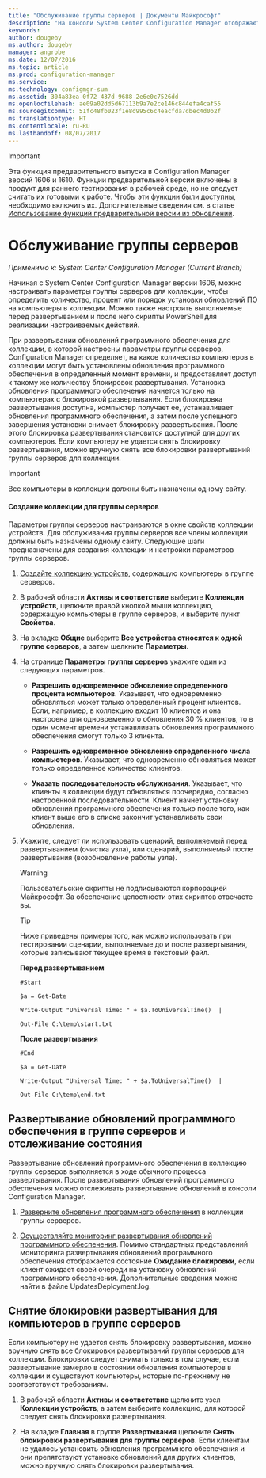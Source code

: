 ```yaml
---
title: "Обслуживание группы серверов | Документы Майкрософт"
description: "На консоли System Center Configuration Manager отображаются оповещения и сведения о состоянии, необходимые для отслеживания обновлений и соответствия требованиям."
keywords: 
author: dougeby
ms.author: dougeby
manager: angrobe
ms.date: 12/07/2016
ms.topic: article
ms.prod: configuration-manager
ms.service: 
ms.technology: configmgr-sum
ms.assetid: 304a83ea-0f72-437d-9688-2e6e0c7526dd
ms.openlocfilehash: ae09a02dd5d67113b9a7e2ce146c844efa4caf55
ms.sourcegitcommit: 51fc48fb023f1e8d995c6c4eacfda7dbec4d0b2f
ms.translationtype: HT
ms.contentlocale: ru-RU
ms.lasthandoff: 08/07/2017
---
```

>[!IMPORTANT]
>Эта функция предварительного выпуска в Configuration Manager версий 1606 и 1610. Функции предварительной версии включены в продукт для раннего тестирования в рабочей среде, но не следует считать их готовыми к работе. Чтобы эти функции были доступны, необходимо включить их. Дополнительные сведения см. в статье [Использование функций предварительной версии из обновлений](https://docs.microsoft.com/sccm/core/servers/manage/install-in-console-updates#bkmk_prerelease).


# <a name="service-a-server-group"></a>Обслуживание группы серверов

*Применимо к: System Center Configuration Manager (Current Branch)*

Начиная с System Center Configuration Manager версии 1606, можно настраивать параметры группы серверов для коллекции, чтобы определить количество, процент или порядок установки обновлений ПО на компьютеры в коллекции. Можно также настроить выполняемые перед развертыванием и после него скрипты PowerShell для реализации настраиваемых действий.

При развертывании обновлений программного обеспечения для коллекции, в которой настроены параметры группы серверов, Configuration Manager определяет, на какое количество компьютеров в коллекции могут быть установлены обновления программного обеспечения в определенный момент времени, и предоставляет доступ к такому же количеству блокировок развертывания. Установка обновления программного обеспечения начнется только на компьютерах с блокировкой развертывания. Если блокировка развертывания доступна, компьютер получает ее, устанавливает обновления программного обеспечения, а затем после успешного завершения установки снимает блокировку развертывания. После этого блокировка развертывания становится доступной для других компьютеров. Если компьютеру не удается снять блокировку развертывания, можно вручную снять все блокировки развертываний группы серверов для коллекции.

>[!IMPORTANT]
>Все компьютеры в коллекции должны быть назначены одному сайту.

#### <a name="to-create-a-collection-for-a-server-group"></a>Создание коллекции для группы серверов  
Параметры группы серверов настраиваются в окне свойств коллекции устройств. Для обслуживания группы серверов все члены коллекции должны быть назначены одному сайту. Следующие шаги предназначены для создания коллекции и настройки параметров группы серверов.
1.  [Создайте коллекцию устройств](../../core/clients/manage/collections/create-collections.md), содержащую компьютеры в группе серверов.  

2.  В рабочей области **Активы и соответствие** выберите **Коллекции устройств**, щелкните правой кнопкой мыши коллекцию, содержащую компьютеры в группе серверов, и выберите пункт **Свойства**.  

3.  На вкладке **Общие** выберите **Все устройства относятся к одной группе серверов**, а затем щелкните **Параметры**.  

4.  На странице **Параметры группы серверов** укажите один из следующих параметров.  

    -   **Разрешить одновременное обновление определенного процента компьютеров**. Указывает, что одновременно обновляться может только определенный процент клиентов. Если, например, в коллекцию входит 10 клиентов и она настроена для одновременного обновления 30 % клиентов, то в один момент времени устанавливать обновления программного обеспечения смогут только 3 клиента.  

    -   **Разрешить одновременное обновление определенного числа компьютеров**. Указывает, что одновременно обновляться может только определенное количество клиентов.  

    -   **Указать последовательность обслуживания**. Указывает, что клиенты в коллекции будут обновляться поочередно, согласно настроенной последовательности. Клиент начнет установку обновлений программного обеспечения только после того, как клиент выше его в списке закончит устанавливать свои обновления.  

5.  Укажите, следует ли использовать сценарий, выполняемый перед развертыванием (очистка узла), или сценарий, выполняемый после развертывания (возобновление работы узла).  

    > [!WARNING]
    > Пользовательские скрипты не подписываются корпорацией Майкрософт. За обеспечение целостности этих скриптов отвечаете вы.

    > [!TIP]  
    > Ниже приведены примеры того, как можно использовать при тестировании сценарии, выполняемые до и после развертывания, которые записывают текущее время в текстовый файл.  
    >   
    >  **Перед развертыванием**  
    >   
    >  `#Start`  
    >   
    >  `$a = Get-Date`  
    >   
    >  `Write-Output "Universal Time: " + $a.ToUniversalTime()  |`  
    >   
    >  `Out-File C:\temp\start.txt`  
    >   
    >  **После развертывания**  
    >   
    >  `#End`  
    >   
    >  `$a = Get-Date`  
    >   
    >  `Write-Output "Universal Time: " + $a.ToUniversalTime()  |`  
    >   
    >  `Out-File C:\temp\end.txt`  

## <a name="deploy-software-updates-to-the-server-group-and-monitor-status"></a>Развертывание обновлений программного обеспечения в группе серверов и отслеживание состояния  
Развертывание обновлений программного обеспечения в коллекцию группы серверов выполняется в ходе обычного процесса развертывания. После развертывания обновлений программного обеспечения можно отслеживать развертывание обновлений в консоли Configuration Manager.
1.  [Разверните обновления программного обеспечения](manually-deploy-software-updates.md) в коллекции группы серверов.   

2.  [Осуществляйте мониторинг развертывания обновлений программного обеспечения](monitor-software-updates.md). Помимо стандартных представлений мониторинга развертывания обновлений программного обеспечения отображается состояние **Ожидание блокировки**, если клиент ожидает своей очереди на установку обновлений программного обеспечения. Дополнительные сведения можно найти в файле UpdatesDeployment.log.


## <a name="clear-the-deployment-locks-for-computers-in-a-server-group"></a>Снятие блокировки развертывания для компьютеров в группе серверов  
Если компьютеру не удается снять блокировку развертывания, можно вручную снять все блокировки развертываний группы серверов для коллекции. Блокировки следует снимать только в том случае, если развертывание замерло в состоянии обновления компьютеров в коллекции и существуют компьютеры, которые по-прежнему не соответствуют требованиям.  
1.  В рабочей области **Активы и соответствие** щелкните узел **Коллекции устройств**, а затем выберите коллекцию, для которой следует снять блокировки развертывания.  

2.  На вкладке **Главная** в группе **Развертывания** щелкните **Снять блокировки развертывания для группы серверов**. Если клиентам не удалось установить обновления программного обеспечения и они препятствуют установке обновлений для других клиентов, можно вручную снять блокировки развертывания.  
